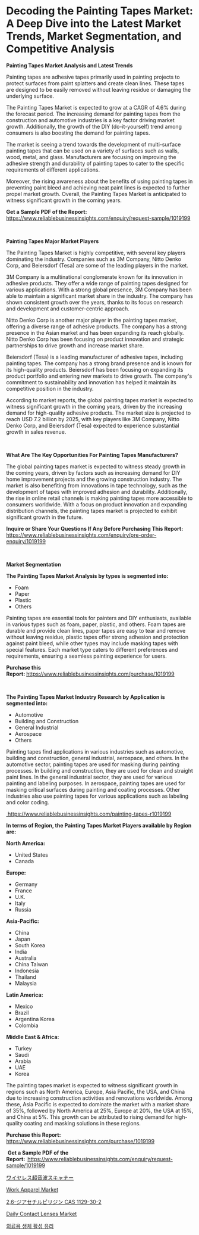 <p><h1>Decoding the Painting Tapes Market: A Deep Dive into the Latest Market Trends, Market Segmentation, and Competitive Analysis</h1></p><p><strong>Painting Tapes Market Analysis and Latest Trends</strong></p>
<p><p>Painting tapes are adhesive tapes primarily used in painting projects to protect surfaces from paint splatters and create clean lines. These tapes are designed to be easily removed without leaving residue or damaging the underlying surface. </p><p>The Painting Tapes Market is expected to grow at a CAGR of 4.6% during the forecast period. The increasing demand for painting tapes from the construction and automotive industries is a key factor driving market growth. Additionally, the growth of the DIY (do-it-yourself) trend among consumers is also boosting the demand for painting tapes.</p><p>The market is seeing a trend towards the development of multi-surface painting tapes that can be used on a variety of surfaces such as walls, wood, metal, and glass. Manufacturers are focusing on improving the adhesive strength and durability of painting tapes to cater to the specific requirements of different applications.</p><p>Moreover, the rising awareness about the benefits of using painting tapes in preventing paint bleed and achieving neat paint lines is expected to further propel market growth. Overall, the Painting Tapes Market is anticipated to witness significant growth in the coming years.</p></p>
<p><strong>Get a Sample PDF of the Report:&nbsp;</strong> <a href="https://www.reliablebusinessinsights.com/enquiry/request-sample/1019199">https://www.reliablebusinessinsights.com/enquiry/request-sample/1019199</a></p>
<p>&nbsp;</p>
<p><strong>Painting Tapes Major Market Players</strong></p>
<p><p>The Painting Tapes Market is highly competitive, with several key players dominating the industry. Companies such as 3M Company, Nitto Denko Corp, and Beiersdorf (Tesa) are some of the leading players in the market.</p><p>3M Company is a multinational conglomerate known for its innovation in adhesive products. They offer a wide range of painting tapes designed for various applications. With a strong global presence, 3M Company has been able to maintain a significant market share in the industry. The company has shown consistent growth over the years, thanks to its focus on research and development and customer-centric approach.</p><p>Nitto Denko Corp is another major player in the painting tapes market, offering a diverse range of adhesive products. The company has a strong presence in the Asian market and has been expanding its reach globally. Nitto Denko Corp has been focusing on product innovation and strategic partnerships to drive growth and increase market share.</p><p>Beiersdorf (Tesa) is a leading manufacturer of adhesive tapes, including painting tapes. The company has a strong brand presence and is known for its high-quality products. Beiersdorf has been focusing on expanding its product portfolio and entering new markets to drive growth. The company's commitment to sustainability and innovation has helped it maintain its competitive position in the industry.</p><p>According to market reports, the global painting tapes market is expected to witness significant growth in the coming years, driven by the increasing demand for high-quality adhesive products. The market size is projected to reach USD 7.2 billion by 2025, with key players like 3M Company, Nitto Denko Corp, and Beiersdorf (Tesa) expected to experience substantial growth in sales revenue.</p></p>
<p>&nbsp;</p>
<p><strong>What Are The Key Opportunities For Painting Tapes Manufacturers?</strong></p>
<p><p>The global painting tapes market is expected to witness steady growth in the coming years, driven by factors such as increasing demand for DIY home improvement projects and the growing construction industry. The market is also benefiting from innovations in tape technology, such as the development of tapes with improved adhesion and durability. Additionally, the rise in online retail channels is making painting tapes more accessible to consumers worldwide. With a focus on product innovation and expanding distribution channels, the painting tapes market is projected to exhibit significant growth in the future.</p></p>
<p><strong>Inquire or Share Your Questions If Any Before Purchasing This Report:</strong> <a href="https://www.reliablebusinessinsights.com/enquiry/pre-order-enquiry/1019199">https://www.reliablebusinessinsights.com/enquiry/pre-order-enquiry/1019199</a></p>
<p>&nbsp;</p>
<p><strong>Market Segmentation</strong></p>
<p><strong>The Painting Tapes Market Analysis by types is segmented into:</strong></p>
<p><ul><li>Foam</li><li>Paper</li><li>Plastic</li><li>Others</li></ul></p>
<p><p>Painting tapes are essential tools for painters and DIY enthusiasts, available in various types such as foam, paper, plastic, and others. Foam tapes are durable and provide clean lines, paper tapes are easy to tear and remove without leaving residue, plastic tapes offer strong adhesion and protection against paint bleed, while other types may include masking tapes with special features. Each market type caters to different preferences and requirements, ensuring a seamless painting experience for users.</p></p>
<p><strong>Purchase this Report:&nbsp;</strong><a href="https://www.reliablebusinessinsights.com/purchase/1019199">https://www.reliablebusinessinsights.com/purchase/1019199</a></p>
<p>&nbsp;</p>
<p><strong>The Painting Tapes Market Industry Research by Application is segmented into:</strong></p>
<p><ul><li>Automotive</li><li>Building and Construction</li><li>General Industrial</li><li>Aerospace</li><li>Others</li></ul></p>
<p><p>Painting tapes find applications in various industries such as automotive, building and construction, general industrial, aerospace, and others. In the automotive sector, painting tapes are used for masking during painting processes. In building and construction, they are used for clean and straight paint lines. In the general industrial sector, they are used for various painting and labeling purposes. In aerospace, painting tapes are used for masking critical surfaces during painting and coating processes. Other industries also use painting tapes for various applications such as labeling and color coding.</p></p>
<p><a href="https://www.reliablebusinessinsights.com/painting-tapes-r1019199">&nbsp;https://www.reliablebusinessinsights.com/painting-tapes-r1019199</a></p>
<p><strong>In terms of Region, the Painting Tapes Market Players available by Region are:</strong></p>
<p>
    <p> <strong> North America: </strong>
        <ul>
            <li>United States</li>
            <li>Canada</li>
        </ul>
        </p> 
    <p> <strong> Europe: </strong>
        <ul>
            <li>Germany</li>
            <li>France</li>
            <li>U.K.</li>
            <li>Italy</li>
            <li>Russia</li>
        </ul>
        </p> 
    <p> <strong> Asia-Pacific: </strong>
        <ul>
            <li>China</li>
            <li>Japan</li>
            <li>South Korea</li>
            <li>India</li>
            <li>Australia</li>
            <li>China Taiwan</li>
            <li>Indonesia</li>
            <li>Thailand</li>
            <li>Malaysia</li>
        </ul>
        </p> 
    <p> <strong> Latin America: </strong>
        <ul>
            <li>Mexico</li>
            <li>Brazil</li>
            <li>Argentina Korea</li>
            <li>Colombia</li>
        </ul>
        </p> 
    <p> <strong> Middle East & Africa: </strong>
        <ul>
            <li>Turkey</li>
            <li>Saudi</li>
            <li>Arabia</li>
            <li>UAE</li>
            <li>Korea</li>
        </ul>
    </p>
    </p>
<p><p>The painting tapes market is expected to witness significant growth in regions such as North America, Europe, Asia Pacific, the USA, and China due to increasing construction activities and renovations worldwide. Among these, Asia Pacific is expected to dominate the market with a market share of 35%, followed by North America at 25%, Europe at 20%, the USA at 15%, and China at 5%. This growth can be attributed to rising demand for high-quality coating and masking solutions in these regions.</p></p>
<p><strong>Purchase this Report: </strong><a href="https://www.reliablebusinessinsights.com/purchase/1019199">https://www.reliablebusinessinsights.com/purchase/1019199</a></p>
<p>&nbsp;<strong>Get a Sample PDF of the Report:&nbsp;&nbsp;</strong><a href="https://www.reliablebusinessinsights.com/enquiry/request-sample/1019199">https://www.reliablebusinessinsights.com/enquiry/request-sample/1019199</a></p>
<p><strong></strong></p>
<p><p><a href="https://github.com/NikitaBruen/Market-Research-Report-List-1/blob/main/3852951143344.md">ワイヤレス超音波スキャナー</a></p><p><a href="https://github.com/vimar16th/Market-Research-Report-List-5/blob/main/work-apparel-market.md">Work Apparel Market</a></p><p><a href="https://github.com/mm14022023/Market-Research-Report-List-1/blob/main/4883526143343.md">2,6-ジアセチルピリジン CAS 1129-30-2</a></p><p><a href="https://github.com/luckyshygirl/Market-Research-Report-List-5/blob/main/daily-contact-lenses-market.md">Daily Contact Lenses Market</a></p><p><a href="https://github.com/asratman/Market-Research-Report-List-1/blob/main/7414131151081.md">의료용 생체 활성 유리</a></p></p>